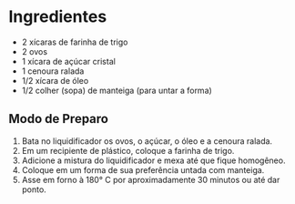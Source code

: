 # Ingredientes 



- 2 xícaras de farinha de trigo
- 2 ovos
- 1 xícara de açúcar cristal
- 1 cenoura ralada
- 1/2 xícara de óleo
- 1/2 colher (sopa) de manteiga (para untar a forma)



## Modo de Preparo 

1. Bata no liquidificador os ovos, o açúcar, o óleo e a cenoura ralada.
2. Em um recipiente de plástico, coloque a farinha de trigo.
3. Adicione a mistura do liquidificador e mexa até que fique homogêneo.
4. Coloque em um forma de sua preferência untada com manteiga.
5. Asse em forno à 180° C por aproximadamente 30 minutos ou até dar ponto.